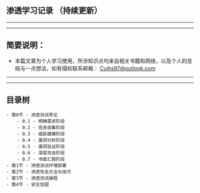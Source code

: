 ## **渗透学习记录 （持续更新）**


---
---


## 简要说明：
- 本篇文章为个人学习使用，所涉知识点均来自相关书籍和网络，以及个人的总结与一点想法，如有侵权联系邮箱： Cuihs97@outlook.com


--- 
---   


##  目录树
    - 第0节 - 渗透测试导论
        - 0.1 - 明确需求阶段
        - 0.2 - 信息收集阶段
        - 0.3 - 威胁建模阶段
        - 0.4 - 漏洞分析阶段
        - 0.5 - 漏洞验证阶段
        - 0.6 - 深度攻击阶段
        - 0.7 - 书面汇报阶段
    - 第1节 - 渗透测试环境部署
    - 第2节 - 渗透攻击方法与技巧
    - 第3节 - 渗透测试编程
    - 第4节 - 安全加固